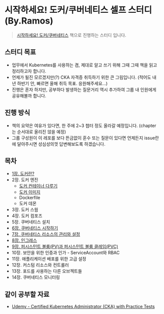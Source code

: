 # 시작하세요! 도커/쿠버네티스 셀프 스터디 (By.Ramos)
> [시작하세요! 도커/쿠버네티스](https://www.yes24.com/Product/Goods/93765519) 책으로 진행하는 스터디 입니다.

## 스터디 목표
- 업무에서 Kubernetes를 사용하는 겸, 제대로 알고 쓰기 위해 그때 그때 책을 읽고 정리하고자 합니다.
- 언제가 될진 모르겠지만(?) CKA 자격증 취득하기 위한 큰 그림입니다. (적어도 내년 하반기 안, 빠르면 올해 취득 목표. 응원해주세요...)
- 진행은 혼자 하지만, 공부하다 발생하는 질문거리 역시 추가하여 그룹 내 인원에게 공유해볼까 합니다.

## 진행 방식
- 책의 요약은 여유가 있다면, 한 주에 2~3 챕터 정도 올라갈 예정입니다. (chapter는 순서대로 올리진 않을 예정)
- 그룹 구성원이 이 레포를 보다 뜬금없이 훈수 또는 질문이 있다면 언제든지 issue란에 달아주시면 성심성의껏 답변해보도록 하겠습니다.

## 목차
- [1장. 도커란?](./contents/chapter01.md)
- 2장. 도커 엔진
  - [도커 컨테이너 다루기](./contents/chapter02(1).md)
  - [도커 이미지](./contents/chapter02(2).md)
  - Dockerfile
  - 도커 데몬
- 3장. 도커 스웜
- 4장. 도커 컴포즈
- 5장. 쿠버네티스 설치
- [6장. 쿠버네티스 시작하기](./contents/chapter06.md)
- [7장. 쿠버네티스 리소스의 관리와 설정](./contents/chapter07.md)
- [8장. 인그레스](./contents/chapter08.md)
- [9장. 퍼시스턴트 볼륨(PV)과 퍼시스턴트 볼륨 클레임(PVC)](./contents/chapter09.md)
- 10장. 보안을 위한 인증과 인가 - ServiceAccount와 RBAC
- 11장. 애플리케이션 배포를 위한 고급 설정
- 12장. 커스텀 리소스와 컨트롤러
- 13장. 포드를 사용하는 다른 오브젝트들
- 14장. 쿠버네티스 모니터링

## 같이 공부할 자료
- [Udemy - Certified Kubernetes Administrator (CKA) with Practice Tests](https://www.udemy.com/course/certified-kubernetes-administrator-with-practice-tests/)
